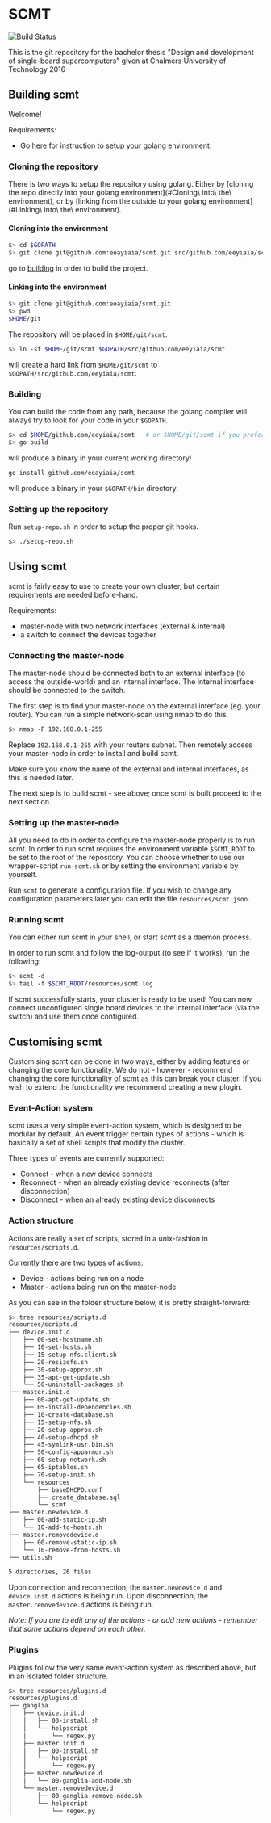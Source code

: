# SCMT

[![Build Status](https://travis-ci.org/eeayiaia/scmt.svg?branch=master)](https://travis-ci.org/eeayiaia/scmt)

This is the git repository for the bachelor thesis "Design and development of single-board supercomputers" given at Chalmers University of Technology 2016

## Building scmt
Welcome!

Requirements:
* Go [here](https://golang.org/doc/install) for instruction to setup your golang environment.

### Cloning the repository
There is two ways to setup the repository using golang. Either by [cloning the repo directly into your golang environment](#Cloning\ into\ the\ environment), or by [linking from the outside to your golang environment](#Linking\ into\ the\ environment).

#### Cloning into the environment
```bash
$> cd $GOPATH
$> git clone git@github.com:eeayiaia/scmt.git src/github.com/eeyiaia/scmt
```

go to [building](#Building) in order to build the project.

#### Linking into the environment
```bash
$> git clone git@github.com:eeayiaia/scmt.git
$> pwd
$HOME/git
```

The repository will be placed in `$HOME/git/scmt`.

```bash
$> ln -sf $HOME/git/scmt $GOPATH/src/github.com/eeyiaia/scmt
```

will create a hard link from `$HOME/git/scmt` to `$GOPATH/src/github.com/eeyiaia/scmt`.

### Building
You can build the code from any path, because the golang compiler will always try to look for your code in your `$GOPATH`. 

```bash
$> cd $HOME/github.com/eeyiaia/scmt   # or $HOME/git/scmt if you prefer
$> go build
```

will produce a binary in your current working directory!

```bash
go install github.com/eeayiaia/scmt
```

will produce a binary in your `$GOPATH/bin` directory.

### Setting up the repository
Run `setup-repo.sh` in order to setup the proper git hooks.

```bash
$> ./setup-repo.sh
```

## Using scmt
scmt is fairly easy to use to create your own cluster, but certain requirements are needed before-hand.

Requirements:
* master-node with two network interfaces (external & internal)
* a switch to connect the devices together

### Connecting the master-node
The master-node should be connected both to an external interface (to access the outside-world) and an internal interface. The internal interface should be connected to the switch.

The first step is to find your master-node on the external interface (eg. your router). You can run a simple network-scan using nmap to do this.

```bash
$> nmap -F 192.168.0.1-255
```

Replace `192.168.0.1-255` with your routers subnet. Then remotely access your master-node in order to install and build scmt.

Make sure you know the name of the external and internal interfaces, as this is needed later. 

The next step is to build scmt - see above; once scmt is built proceed to the next section.

### Setting up the master-node
All you need to do in order to configure the master-node properly is to run scmt. In order to run scmt requires the environment variable `$SCMT_ROOT` to be set to the root of the repository. You can choose whether to use our wrapper-script `run-scmt.sh` or by setting the environment variable by yourself.

Run `scmt` to generate a configuration file. If you wish to change any configuration parameters later you can edit the file `resources/scmt.json`.

### Running scmt
You can either run scmt in your shell, or start scmt as a daemon process. 

In order to run scmt and follow the log-output (to see if it works), run the following:
```bash
$> scmt -d
$> tail -f $SCMT_ROOT/resources/scmt.log
```

If scmt successfully starts, your cluster is ready to be used! You can now connect unconfigured single board devices to the internal interface (via the switch) and use them once configured.

## Customising scmt
Customising scmt can be done in two ways, either by adding features or changing the core functionality. We do not - however - recommend changing the core functionality of scmt as this can break your cluster. If you wish to extend the functionality we recommend creating a new plugin.

### Event-Action system
scmt uses a very simple event-action system, which is designed to be modular by default. An event trigger certain types of actions - which is basically a set of shell scripts that modify the cluster.

Three types of events are currently supported:
* Connect - when a new device connects
* Reconnect - when an already existing device reconnects (after disconnection)
* Disconnect - when an already existing device disconnects

### Action structure
Actions are really a set of scripts, stored in a unix-fashion in `resources/scripts.d`. 

Currently there are two types of actions:
* Device - actions being run on a node
* Master - actions being run on the master-node

As you can see in the folder structure below, it is pretty straight-forward:

```bash
$> tree resources/scripts.d
resources/scripts.d
├── device.init.d
│   ├── 00-set-hostname.sh
│   ├── 10-set-hosts.sh
│   ├── 15-setup-nfs.client.sh
│   ├── 20-resizefs.sh
│   ├── 30-setup-approx.sh
│   ├── 35-apt-get-update.sh
│   └── 50-uninstall-packages.sh
├── master.init.d
│   ├── 00-apt-get-update.sh
│   ├── 05-install-dependencies.sh
│   ├── 10-create-database.sh
│   ├── 15-setup-nfs.sh
│   ├── 20-setup-approx.sh
│   ├── 40-setup-dhcpd.sh
│   ├── 45-symlink-usr.bin.sh
│   ├── 50-config-apparmor.sh
│   ├── 60-setup-network.sh
│   ├── 65-iptables.sh
│   ├── 70-setup-init.sh
│   └── resources
│       ├── baseDHCPD.conf
│       ├── create_database.sql
│       └── scmt
├── master.newdevice.d
│   ├── 00-add-static-ip.sh
│   └── 10-add-to-hosts.sh
├── master.removedevice.d
│   ├── 00-remove-static-ip.sh
│   └── 10-remove-from-hosts.sh
└── utils.sh

5 directories, 26 files
```

Upon connection and reconnection, the `master.newdevice.d` and `device.init.d` actions is being run.
Upon disconnection, the `master.removedevice.d` actions is being run.

*Note: If you are to edit any of the actions - or add new actions - remember that some actions depend on each other.*

### Plugins
Plugins follow the very same event-action system as described above, but in an isolated folder structure.

```bash
$> tree resources/plugins.d                                                                        cpluss@empousai 
resources/plugins.d
├── ganglia
│   ├── device.init.d
│   │   ├── 00-install.sh
│   │   └── helpscript
│   │       └── regex.py
│   ├── master.init.d
│   │   ├── 00-install.sh
│   │   └── helpscript
│   │       └── regex.py
│   ├── master.newdevice.d
│   │   └── 00-ganglia-add-node.sh
│   └── master.removedevice.d
│       ├── 00-ganglia-remove-node.sh
│       └── helpscript
│           └── regex.py
```
